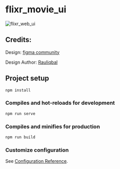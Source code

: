 # flixr_movie_ui
![flixr_web_ui](https://user-images.githubusercontent.com/55067204/190524992-f62be262-0b9f-454a-94d7-453cd3e26b46.png)


## Credits:
Design: [figma community](https://www.figma.com/file/YCjRYR8gnBCvTsoKUWU4bP/Anonime---Movie-Streaming-Web-UI-Kit-(Community)?node-id=803%3A108)

Design Author: [Rauliqbal](https://dribbble.com/Rauliqbal)

## Project setup
```
npm install
```

### Compiles and hot-reloads for development
```
npm run serve
```

### Compiles and minifies for production
```
npm run build
```

### Customize configuration
See [Configuration Reference](https://cli.vuejs.org/config/).
